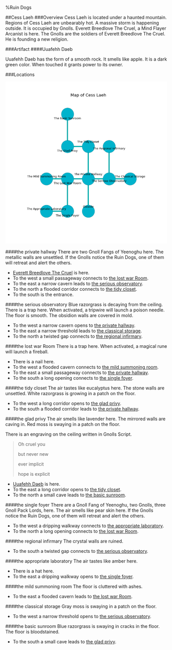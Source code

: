 %Ruin Dogs

##Cess Laeh
###Overview
Cess Laeh is located under a haunted mountain. Regions of Cess Laeh are unbearably hot. A massive storm is happening outside. It is occupied by Gnolls. <a name="Everett-Breedlove-The-Cruel"></a>Everett Breedlove The Cruel, a Mind Flayer Arcanist is here. The Gnolls are the soldiers of Everett Breedlove The Cruel. He  is founding a new religion. 



###Artifact
####<a name="Uuafehh-Daeb"></a>Uuafehh Daeb


Uuafehh Daeb has the form of a smooth rock. It smells like apple. It is a dark green color. When touched it grants power to its owner. 





###Locations


![](../v2/images/Cess-Laeh.png)

####<a name="the-private-hallway"></a>the private hallway
There are two Gnoll Fangs of Yeenoghu here. The metallic walls are unsettled. If the Gnolls notice the Ruin Dogs, one of them will retreat and alert the others. 



* [Everett Breedlove The Cruel](#Everett-Breedlove-The-Cruel) is here.
* To the west a small passageway connects to [the lost war Room](#the-lost-war-Room).
* To the east a narrow cavern leads to [the serious observatory](#the-serious-observatory).
* To the north a flooded corridor connects to [the tidy closet](#the-tidy-closet).
* To the south is the entrance.


####<a name="the-serious-observatory"></a>the serious observatory
Blue razorgrass is decaying from the ceiling. There is a trap here. When activated, a tripwire will launch a poison needle. The floor is smooth. The obsidion walls are covered in mold. 



* To the west a narrow cavern opens to [the private hallway](#the-private-hallway).
* To the east a narrow threshold leads to [the classical storage](#the-classical-storage).
* To the north a twisted gap connects to [the regional infirmary](#the-regional-infirmary).


####<a name="the-lost-war-Room"></a>the lost war Room
There is a trap here. When activated, a magical rune will launch a fireball. 



* There is a nail here.
* To the west a flooded cavern connects to [the mild summoning room](#the-mild-summoning-room).
* To the east a small passageway connects to [the private hallway](#the-private-hallway).
* To the south a long opening connects to [the single foyer](#the-single-foyer).


####<a name="the-tidy-closet"></a>the tidy closet
The air tastes like eucalyptus here. The stone walls are unsettled. White razorgrass is growing in a patch on the floor. 



* To the west a long corridor opens to [the glad privy](#the-glad-privy).
* To the south a flooded corridor leads to [the private hallway](#the-private-hallway).


####<a name="the-glad-privy"></a>the glad privy
The air smells like lavender here. The mirrored walls are caving in. Red moss is swaying in a patch on the floor. 

There is an engraving on the ceiling written in Gnolls Script. 

> Oh cruel you
>
> but never new
>
> ever implicit
>
> hope is explicit
>


* [Uuafehh Daeb](#Uuafehh-Daeb) is here.
* To the east a long corridor opens to [the tidy closet](#the-tidy-closet).
* To the north a small cave leads to [the basic sunroom](#the-basic-sunroom).


####<a name="the-single-foyer"></a>the single foyer
There are a Gnoll Fang of Yeenoghu, two Gnolls, three Gnoll Pack Lords,  here. The air smells like pear skin here. If the Gnolls notice the Ruin Dogs, one of them will retreat and alert the others. 



* To the west a dripping walkway connects to [the appropriate laboratory](#the-appropriate-laboratory).
* To the north a long opening connects to [the lost war Room](#the-lost-war-Room).


####<a name="the-regional-infirmary"></a>the regional infirmary
The crystal walls are ruined. 



* To the south a twisted gap connects to [the serious observatory](#the-serious-observatory).


####<a name="the-appropriate-laboratory"></a>the appropriate laboratory
The air tastes like amber here. 



* There is a hat here.
* To the east a dripping walkway opens to [the single foyer](#the-single-foyer).


####<a name="the-mild-summoning-room"></a>the mild summoning room
The floor is cluttered with ashes. 



* To the east a flooded cavern leads to [the lost war Room](#the-lost-war-Room).


####<a name="the-classical-storage"></a>the classical storage
Gray moss is swaying in a patch on the floor. 



* To the west a narrow threshold opens to [the serious observatory](#the-serious-observatory).


####<a name="the-basic-sunroom"></a>the basic sunroom
Blue razorgrass is swaying in cracks in the floor. The floor is bloodstained. 



* To the south a small cave leads to [the glad privy](#the-glad-privy).



